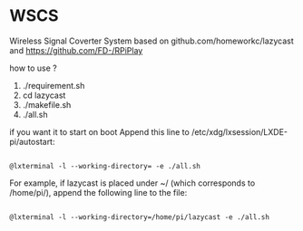 # WSCS

Wireless Signal Coverter System
based on github.com/homeworkc/lazycast and https://github.com/FD-/RPiPlay

how to use ? 
1. ./requirement.sh
2. cd lazycast
3. ./makefile.sh
4. ./all.sh 

if you want it to start on boot 
Append this line to /etc/xdg/lxsession/LXDE-pi/autostart:

<code>
@lxterminal -l --working-directory=<absolute path of lazycast> -e ./all.sh
</code>


For example, if lazycast is placed under ~/ (which corresponds to /home/pi/), append the following line to the file:

<code>
@lxterminal -l --working-directory=/home/pi/lazycast -e ./all.sh
</code>

